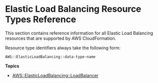 # Elastic Load Balancing Resource Types Reference<a name="cfn-reference-elasticloadbalancing"></a>

This section contains reference information for all Elastic Load Balancing resources that are supported by AWS CloudFormation\.

Resource type identifiers always take the following form:

```
AWS::ElasticLoadBalancing::data-type-name
```

**Topics**
+ [AWS::ElasticLoadBalancing::LoadBalancer](aws-properties-ec2-elb.md)